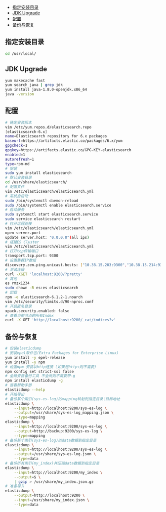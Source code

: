 <!-- MarkdownTOC levels="2,3" autolink="true" autoanchor="true" style="unordered" markdown_preview="gitlab" -->

- [指定安装目录](#%E6%8C%87%E5%AE%9A%E5%AE%89%E8%A3%85%E7%9B%AE%E5%BD%95)
- [JDK Upgrade](#jdk-upgrade)
- [配置](#%E9%85%8D%E7%BD%AE)
- [备份与恢复](#%E5%A4%87%E4%BB%BD%E4%B8%8E%E6%81%A2%E5%A4%8D)

<!-- /MarkdownTOC -->
<a id="%E6%8C%87%E5%AE%9A%E5%AE%89%E8%A3%85%E7%9B%AE%E5%BD%95"></a>
## 指定安装目录
```bash
cd /usr/local/
```
<a id="jdk-upgrade"></a>
## JDK Upgrade
```bash
yum makecache fast
yum search java | grep jdk
yum install java-1.8.0-openjdk.x86_64
java -version
```
<a id="%E9%85%8D%E7%BD%AE"></a>
## 配置
```bash
# 确定安装版本
vim /etc/yum.repos.d/elasticsearch.repo
[elasticsearch-6.x]
name=Elasticsearch repository for 6.x packages
baseurl=https://artifacts.elastic.co/packages/6.x/yum
gpgcheck=1
gpgkey=https://artifacts.elastic.co/GPG-KEY-elasticsearch
enabled=1
autorefresh=1
type=rpm-md
# 安装
sudo yum install elasticsearch
# 默认安装目录
cd /usr/share/elasticsearch/
# 配置文件
vim /etc/elasticsearch/elasticsearch.yml
# 系统自启动
sudo /bin/systemctl daemon-reload
sudo /bin/systemctl enable elasticsearch.service
# 启动服务
sudo systemctl start elasticsearch.service
sudo service elasticsearch restart
# 打开远程连接
vim /etc/elasticsearch/elasticsearch.yml
open server.port
update server.host: "0.0.0.0"(all ips)
# 搭建ES Cluster
vim /etc/elasticsearch/elasticsearch.yml
# 打开tcp传输端口
transport.tcp.port: 9300
# 设置集群IP数组
discovery.zen.ping.unicast.hosts: ["10.38.15.203:9300","10.38.15.214:9300"]
# 测试连接
curl -XGET 'localhost:9200/?pretty'
# 其他
es rmzx1234
sudo chown -R es:es elasticsearch
# 卸载
rpm -e elasticsearch-6.1.2-1.noarch
vim /etc/security/limits.d/90-nproc.conf
# 开启匿名登录
xpack.security.enabled: false
# 查看当前节点的所有Index
curl -X GET 'http://localhost:9200/_cat/indices?v'
```
<a id="%E5%A4%87%E4%BB%BD%E4%B8%8E%E6%81%A2%E5%A4%8D"></a>
## 备份与恢复
```bash
# 安装elasticdump
# 安装epel软件包(Extra Packages for Enterprise Linux)
yum install -y epel-release
yum install -y npm
# 设置npm 安装以http连接 (如果是https则不需要)
npm config set strict-ssl false
# 全局安装备份工具 不全局则不需要带-g
npm install elasticdump -g
# 查看帮助手册
elasticdump --help
# 开始导出
# 备份某个索引(sys-es-log)的mapping映射到指定目录|目标地址
elasticdump \
    --input=http://localhost:9200/sys-es-log \
    --output=/usr/share/sys-es-log_mapping.json \
    --type=mapping
elasticdump \
    --input=http://localhost:9200/sys-es-log \
    --output=http://backup:9200/sys-es-log \
    --type=mapping
# 备份某个索引(sys-es-log)的data数据到指定目录
elasticdump \
    --input=http://localhost:9200/sys-es-log \
    --output=/usr/share/sys-es-log.json \
    --type=data
# 备份所有索引(my_index)并压缩data数据到指定目录
elasticdump \
    --input=http://localhost:9200/my_index \
    --output=$ \
    | gzip > /usr/share/my_index.json.gz
# 准备导入
elasticdump \
    --output=http://localhost:9200 \
    --input=/usr/share/my_index.json \
    --type=data
```